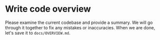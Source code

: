 # Write code overview

Please examine the current codebase and provide a summary. We will go through
it together to fix any mistakes or inaccuracies. When we are done, let's save
it to `docs/OVERVIEW.md`.
